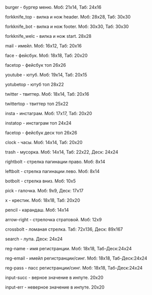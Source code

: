 burger - бургер меню. Моб: 21х14, Таб: 24х16

forkknife_top - вилка и нож header. Моб: 28х28, Таб: 30х30

forkknife_bot - вилка и нож footer. Моб: 30х30, Таб: 30х30

forkknife_welc - вилка и нож start. 28x28

mail - имейл. Моб: 16х12, Таб: 20х16

face - фейсбук. Моб: 18х18, Таб: 20х20

facetop - фейсбук топ 26х26

youtube - ютуб. Моб: 19х14, Таб: 20х15

yotubetop - ютуб топ 28х22

twitter - твиттер. Моб: 18х14, Таб: 20х16

twittertop - твиттер топ 25х22

insta - инстаграм. Моб: 17х17, Таб: 20х20

instatop - инстаграм топ 24х24

facetop - фейсбук деск топ 26х26

clock - часы. Моб: 14х14, Таб: 20х20

trash - мусорка. Моб: 14х14, Таб: 22х22, Деск: 24х24

rightbolt - стрелка пагинации право. Моб: 8х14

leftbolt - стрелка пагинации лево. Моб: 8х14

botbolt - стрелка вниз. Моб: 10х5

pick - галочка. Моб: 9х9, Деск: 17х17

х - крестик. Моб: 18х18, Таб: 20х20

pencil - карандаш. Моб: 14х14

arrow-right - стрелочка стратовой. Моб: 12х9

crossbolt - ломаная стрелка. Таб: 72х136, Деск: 89х167

search - лупа. Деск: 24х24

reg-name - имя регистранции. Моб: 18х18, Таб-Деск:24х24

reg-email - имейл регистранции/синг. Моб: 18х18, Таб-Деск:24х24

reg-pass - пасс регистранции/синг. Моб: 18х18, Таб-Деск:24х24

input-succ - верное значение в инпуте. 20х20

input-err - неверное значение в инпуте. 20х20
